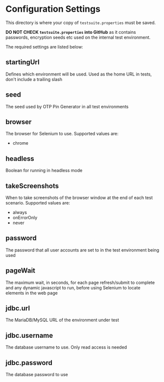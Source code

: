 # Configuration Settings

This directory is where your copy of ```testsuite.properties``` must be saved. 

**DO NOT CHECK ```testsuite.properties``` into GitHub** as it contains passwords, encryption seeds etc used on the internal test environment.

The required settings are listed below:
 
## startingUrl
Defines which environment will be used.
Used as the home URL in tests, don't include a trailing slash 

## seed
The seed used by OTP Pin Generator in all test environments

## browser
The browser for Selenium to use.
Supported values are: 

* chrome

## headless
Boolean for running in headless mode

## takeScreenshots
When to take screenshots of the browser window at the end of each test scenario.
Supported values are: 

* always
* onErrorOnly
* never

## password
The password that all user accounts are set to in the test environment being used

## pageWait
The maximum wait, in seconds, for each page refresh/submit to complete and any dynamic
javascript to run, before using Selenium to locate elements in the web page

## jdbc.url
The MariaDB/MySQL URL of the environment under test
 
## jdbc.username
The database username to use. Only read access is needed
  
## jdbc.password
The database password to use  